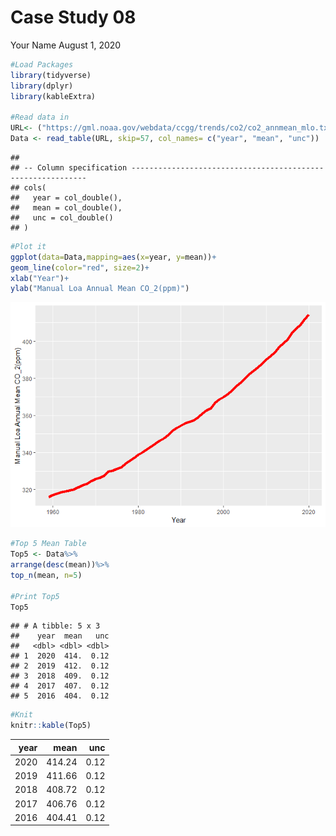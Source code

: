 Case Study 08
================
Your Name
August 1, 2020

``` r
#Load Packages
library(tidyverse)
library(dplyr)
library(kableExtra)

#Read data in
URL<- ("https://gml.noaa.gov/webdata/ccgg/trends/co2/co2_annmean_mlo.txt")
Data <- read_table(URL, skip=57, col_names= c("year", "mean", "unc"))
```

    ## 
    ## -- Column specification ------------------------------------------------------------
    ## cols(
    ##   year = col_double(),
    ##   mean = col_double(),
    ##   unc = col_double()
    ## )

``` r
#Plot it
ggplot(data=Data,mapping=aes(x=year, y=mean))+
geom_line(color="red", size=2)+
xlab("Year")+
ylab("Manual Loa Annual Mean CO_2(ppm)")
```

![](case_study_08_files/figure-gfm/unnamed-chunk-1-1.png)<!-- -->

``` r
#Top 5 Mean Table
Top5 <- Data%>%
arrange(desc(mean))%>%
top_n(mean, n=5)

#Print Top5
Top5
```

    ## # A tibble: 5 x 3
    ##    year  mean   unc
    ##   <dbl> <dbl> <dbl>
    ## 1  2020  414.  0.12
    ## 2  2019  412.  0.12
    ## 3  2018  409.  0.12
    ## 4  2017  407.  0.12
    ## 5  2016  404.  0.12

``` r
#Knit
knitr::kable(Top5)
```

<table>
<thead>
<tr>
<th style="text-align:right;">
year
</th>
<th style="text-align:right;">
mean
</th>
<th style="text-align:right;">
unc
</th>
</tr>
</thead>
<tbody>
<tr>
<td style="text-align:right;">
2020
</td>
<td style="text-align:right;">
414.24
</td>
<td style="text-align:right;">
0.12
</td>
</tr>
<tr>
<td style="text-align:right;">
2019
</td>
<td style="text-align:right;">
411.66
</td>
<td style="text-align:right;">
0.12
</td>
</tr>
<tr>
<td style="text-align:right;">
2018
</td>
<td style="text-align:right;">
408.72
</td>
<td style="text-align:right;">
0.12
</td>
</tr>
<tr>
<td style="text-align:right;">
2017
</td>
<td style="text-align:right;">
406.76
</td>
<td style="text-align:right;">
0.12
</td>
</tr>
<tr>
<td style="text-align:right;">
2016
</td>
<td style="text-align:right;">
404.41
</td>
<td style="text-align:right;">
0.12
</td>
</tr>
</tbody>
</table>
